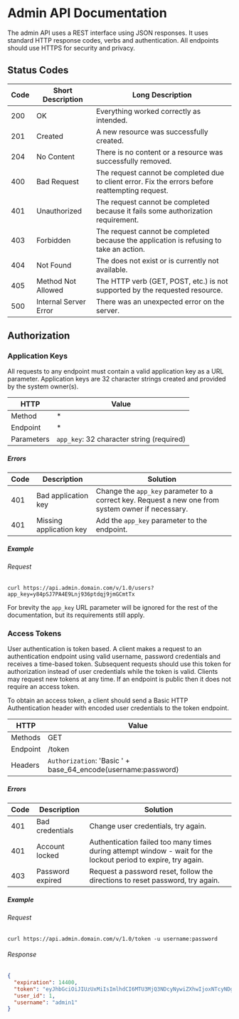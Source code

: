 # Admin API Documentation

The admin API uses a REST interface using JSON responses. It uses standard HTTP response codes, verbs and authentication. All endpoints should use HTTPS for security and privacy.


## Status Codes

| Code | Short Description     | Long Description                                                                                 |
| ---- | --------------------- | ------------------------------------------------------------------------------------------------ |
| 200  | OK                    | Everything worked correctly as intended.                                                         |
| 201  | Created               | A new resource was successfully created.                                                         |
| 204  | No Content            | There is no content or a resource was successfully removed.                                      |
| 400  | Bad Request           | The request cannot be completed due to client error. Fix the errors before reattempting request. |
| 401  | Unauthorized          | The request cannot be completed because it fails some authorization requirement.                 |
| 403  | Forbidden             | The request cannot be completed because the application is refusing to take an action.           |
| 404  | Not Found             | The does not exist or is currently not available.                                                |
| 405  | Method Not Allowed    | The HTTP verb (GET, POST, etc.) is not supported by the requested resource.                      |
| 500  | Internal Server Error | There was an unexpected error on the server.                                                     |


## Authorization
 
### Application Keys

All requests to any endpoint must contain a valid application key as a URL parameter. Application keys are 32 character strings created and provided by the system owner(s).

| HTTP       | Value                                     |
| ---------- | ----------------------------------------- | 
| Method     | *                                         | 
| Endpoint   | *                                         |
| Parameters | `app_key`: 32 character string (required) |

##### Errors

| Code | Description             | Solution                                                                                           |
| ---- | ----------------------- | -------------------------------------------------------------------------------------------------- |
| 401  | Bad application key     | Change the `app_key` parameter to a correct key. Request a new one from system owner if necessary. | 
| 401  | Missing application key | Add the `app_key` parameter to the endpoint.                                                       | 

##### Example

###### Request

```ssh
curl https://api.admin.domain.com/v/1.0/users?app_key=y84pSJ7PA4E9Lnj936ptdqj9jmGCmtTx
```

For brevity the `app_key` URL parameter will be ignored for the rest of the documentation, but its requirements still apply.

### Access Tokens

User authentication is token based. A client makes a request to an authentication endpoint using valid username, password credentials and receives a time-based token. Subsequent requests should use this token for authorization instead of user credentials while the token is valid. Clients may request new tokens at any time. If an endpoint is public then it does not require an access token.

To obtain an access token, a client should send a Basic HTTP Authentication header with encoded user credentials to the token endpoint.

| HTTP       | Value                                                         |
| ---------- | ------------------------------------------------------------- | 
| Methods    | GET                                                           | 
| Endpoint   | /token                                                        |
| Headers    | `Authorization`: 'Basic ' + base_64_encode(username:password) |

##### Errors

| Code | Description      | Solution                                                                                                       |
| ---- | ---------------- | -------------------------------------------------------------------------------------------------------------- |
| 401  | Bad credentials  | Change user credentials, try again.                                                                            | 
| 401  | Account locked   | Authentication failed too many times during attempt window - wait for the lockout period to expire, try again. |
| 403  | Password expired | Request a password reset, follow the directions to reset password, try again.                                  |

##### Example

###### Request

```ssh
curl https://api.admin.domain.com/v/1.0/token -u username:password
```

###### Response

```json
{
  "expiration": 14400,
  "token": "eyJhbGciOiJIUzUxMiIsImlhdCI6MTU3MjQ3NDcyNywiZXhwIjoxNTcyNDg5MTI3fQ.eyJpZCI6MSwidHlwZSI6ImFkbWluaXN0cmF0b3IifQ.5dkEEbWNMxtHxS_nuk-m0zIY37jlmBHBREB9gKHwLWXIN-ic6EdXxhhIvEFZJYnR3rnNsIlZjTBLOMb21dMwtg",
  "user_id": 1,
  "username": "admin1"
}
```
